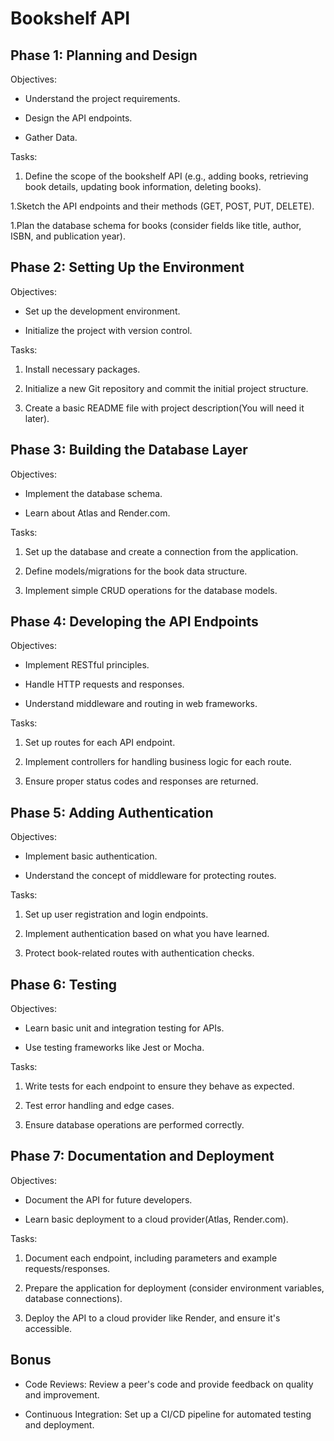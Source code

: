 # Bookshelf API

## Phase 1: Planning and Design

Objectives:

- Understand the project requirements.

- Design the API endpoints.

- Gather Data.

Tasks:

1. Define the scope of the bookshelf API (e.g., adding books, retrieving book details, updating book information, deleting books).

1.Sketch the API endpoints and their methods (GET, POST, PUT, DELETE).

1.Plan the database schema for books (consider fields like title, author, ISBN, and publication year).

## Phase 2: Setting Up the Environment

Objectives:

- Set up the development environment.

- Initialize the project with version control.

Tasks:

1. Install necessary packages.

1. Initialize a new Git repository and commit the initial project structure.

1. Create a basic README file with project description(You will need it later).

## Phase 3: Building the Database Layer

Objectives:

- Implement the database schema.

- Learn about Atlas and Render.com.

Tasks:

1. Set up the database and create a connection from the application.

1. Define models/migrations for the book data structure.

1. Implement simple CRUD operations for the database models.

## Phase 4: Developing the API Endpoints

Objectives:

- Implement RESTful principles.

- Handle HTTP requests and responses.

- Understand middleware and routing in web frameworks.

Tasks:

1. Set up routes for each API endpoint.

1. Implement controllers for handling business logic for each route.

1. Ensure proper status codes and responses are returned.

## Phase 5: Adding Authentication

Objectives:

- Implement basic authentication.

- Understand the concept of middleware for protecting routes.

Tasks:

1. Set up user registration and login endpoints.

1. Implement authentication based on what you have learned.

1. Protect book-related routes with authentication checks.

## Phase 6: Testing

Objectives:

- Learn basic unit and integration testing for APIs.

- Use testing frameworks like Jest or Mocha.

Tasks:

1. Write tests for each endpoint to ensure they behave as expected.

1. Test error handling and edge cases.

1. Ensure database operations are performed correctly.

## Phase 7: Documentation and Deployment

Objectives:

- Document the API for future developers.

- Learn basic deployment to a cloud provider(Atlas, Render.com).

Tasks:

1. Document each endpoint, including parameters and example requests/responses.

1. Prepare the application for deployment (consider environment variables, database connections).

1. Deploy the API to a cloud provider like Render, and ensure it's accessible.

## Bonus

- Code Reviews: Review a peer's code and provide feedback on quality and improvement.

- Continuous Integration: Set up a CI/CD pipeline for automated testing and deployment.
